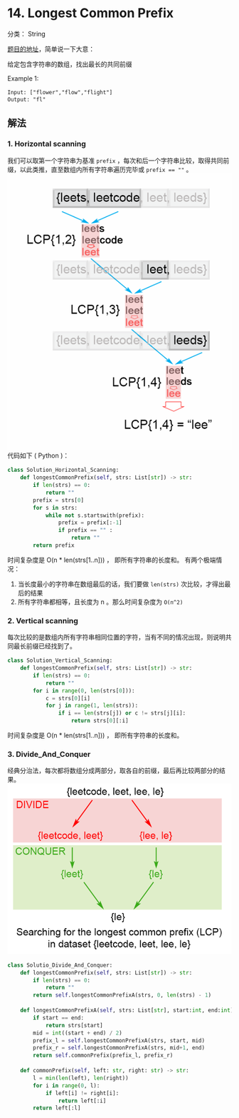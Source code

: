 # 14. Longest Common Prefix
分类： String

[题目的地址](https://leetcode.com/problems/longest-common-prefix/)，简单说一下大意：

给定包含字符串的数组，找出最长的共同前缀

Example 1:
```
Input: ["flower","flow","flight"]
Output: "fl"
```

## 解法
### 1. Horizontal scanning
我们可以取第一个字符串为基准 `prefix` ，每次和后一个字符串比较，取得共同前缀，以此类推，直至数组内所有字符串遍历完毕或 `prefix == ""` 。 
![](Photos/14_basic.png)
代码如下 ( Python )：
``` python
class Solution_Horizontal_Scanning:
    def longestCommonPrefix(self, strs: List[str]) -> str:
        if len(strs) == 0:
            return ""
        prefix = strs[0]
        for s in strs:
            while not s.startswith(prefix):
                prefix = prefix[:-1]
                if prefix == "" :
                    return ""
        return prefix
```
时间复杂度是 O(n * len(strs[1..n])) ， 即所有字符串的长度和。
有两个极端情况：
1. 当长度最小的字符串在数组最后的话，我们要做 `len(strs)` 次比较，才得出最后的结果
2. 所有字符串都相等，且长度为 n 。那么时间复杂度为 `O(n^2)`

### 2. Vertical scanning
每次比较的是数组内所有字符串相同位置的字符，当有不同的情况出现，则说明共同最长前缀已经找到了。
``` python 
class Solution_Vertical_Scanning:
    def longestCommonPrefix(self, strs: List[str]) -> str:
        if len(strs) == 0:
            return ""
        for i in range(0, len(strs[0])):
            c = strs[0][i]
            for j in range(1, len(strs)):
                if i == len(strs[j]) or c != strs[j][i]:
                    return strs[0][:i]
```
时间复杂度是 O(n * len(strs[1..n])) ， 即所有字符串的长度和。

### 3. Divide_And_Conquer
经典分治法，每次都将数组分成两部分，取各自的前缀，最后再比较两部分的结果。
![Divide_And_Conquer](Photos/14_lcp_diviso_et_lmpera.png)
``` python
class Solutio_Divide_And_Conquer:
    def longestCommonPrefix(self, strs: List[str]) -> str:
        if len(strs) == 0:
            return ""
        return self.longestCommonPrefixA(strs, 0, len(strs) - 1)

    def longestCommonPrefixA(self, strs: List[str], start:int, end:int) -> str:
        if start == end:
            return strs[start]
        mid = int((start + end) / 2)
        prefix_l = self.longestCommonPrefixA(strs, start, mid)
        prefix_r = self.longestCommonPrefixA(strs, mid+1, end)
        return self.commonPrefix(prefix_l, prefix_r)
        
    def commonPrefix(self, left: str, right: str) -> str:
        l = min(len(left), len(right))
        for i in range(0, l):
            if left[i] != right[i]:
                return left[:i]
        return left[:l]
```
